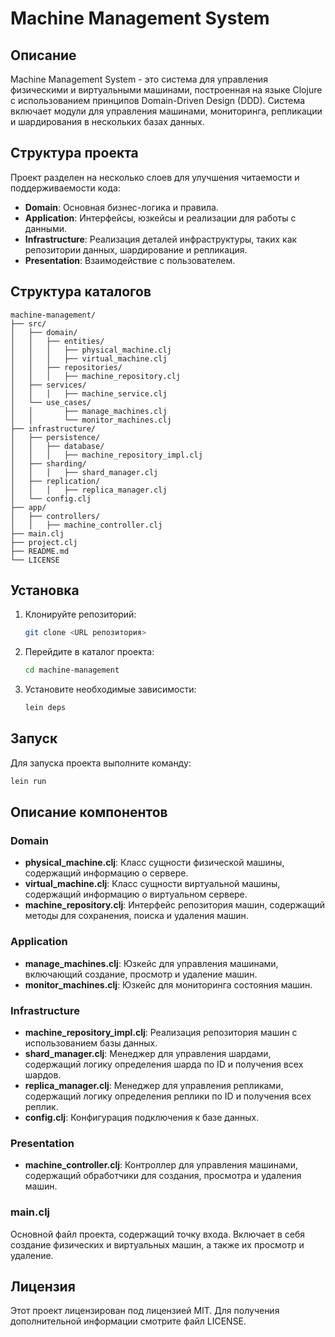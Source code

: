 # Machine Management System

## Описание
Machine Management System - это система для управления физическими и виртуальными машинами, построенная на языке Clojure с использованием принципов Domain-Driven Design (DDD). Система включает модули для управления машинами, мониторинга, репликации и шардирования в нескольких базах данных.

## Структура проекта
Проект разделен на несколько слоев для улучшения читаемости и поддерживаемости кода:

- **Domain**: Основная бизнес-логика и правила.
- **Application**: Интерфейсы, юзкейсы и реализации для работы с данными.
- **Infrastructure**: Реализация деталей инфраструктуры, таких как репозитории данных, шардирование и репликация.
- **Presentation**: Взаимодействие с пользователем.

## Структура каталогов
```plaintext
machine-management/
├── src/
│   ├── domain/
│   │   ├── entities/
│   │   │   ├── physical_machine.clj
│   │   │   ├── virtual_machine.clj
│   │   ├── repositories/
│   │   │   ├── machine_repository.clj
│   ├── services/
│   │   │   ├── machine_service.clj
│   └── use_cases/
│   │       ├── manage_machines.clj
│   │       └── monitor_machines.clj
├── infrastructure/
│   ├── persistence/
│   │   ├── database/
│   │   │   ├── machine_repository_impl.clj
│   ├── sharding/
│   │   │   ├── shard_manager.clj
│   ├── replication/
│   │   │   ├── replica_manager.clj
│   └── config.clj
├── app/
│   ├── controllers/
│   │   ├── machine_controller.clj
├── main.clj
├── project.clj
├── README.md
└── LICENSE
```

## Установка
1. Клонируйте репозиторий:
    ```bash
    git clone <URL репозитория>
    ```
2. Перейдите в каталог проекта:
    ```bash
    cd machine-management
    ```
3. Установите необходимые зависимости:
    ```bash
    lein deps
    ```

## Запуск

Для запуска проекта выполните команду:
```bash
lein run
```

## Описание компонентов

### Domain

- **physical_machine.clj**: Класс сущности физической машины, содержащий информацию о сервере.
- **virtual_machine.clj**: Класс сущности виртуальной машины, содержащий информацию о виртуальном сервере.
- **machine_repository.clj**: Интерфейс репозитория машин, содержащий методы для сохранения, поиска и удаления машин.

### Application

- **manage_machines.clj**: Юзкейс для управления машинами, включающий создание, просмотр и удаление машин.
- **monitor_machines.clj**: Юзкейс для мониторинга состояния машин.

### Infrastructure

- **machine_repository_impl.clj**: Реализация репозитория машин с использованием базы данных.
- **shard_manager.clj**: Менеджер для управления шардами, содержащий логику определения шарда по ID и получения всех шардов.
- **replica_manager.clj**: Менеджер для управления репликами, содержащий логику определения реплики по ID и получения всех реплик.
- **config.clj**: Конфигурация подключения к базе данных.

### Presentation

- **machine_controller.clj**: Контроллер для управления машинами, содержащий обработчики для создания, просмотра и удаления машин.

### main.clj

Основной файл проекта, содержащий точку входа. Включает в себя создание физических и виртуальных машин, а также их просмотр и удаление.

## Лицензия

Этот проект лицензирован под лицензией MIT. Для получения дополнительной информации смотрите файл LICENSE.

